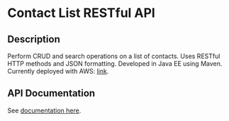# Contact List RESTful API

## Description

Perform CRUD and search operations on a list of contacts.  Uses RESTful HTTP methods and JSON formatting.  Developed in Java EE using Maven.  Currently deployed with AWS:  [link](http://contact.us-east-2.elasticbeanstalk.com/).

## API Documentation
See [documentation here](http://contact.us-east-2.elasticbeanstalk.com/rest/).

